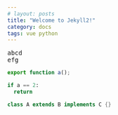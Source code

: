 ```yaml
---
# layout: posts
title: "Welcome to Jekyll2!"
category: docs
tags: vue python
---
```


<pre>
abcd
efg
</pre>

```typescript
export function a();
```

```python
if a == 2:
  return
```

```java
class A extends B implements C {}
```
